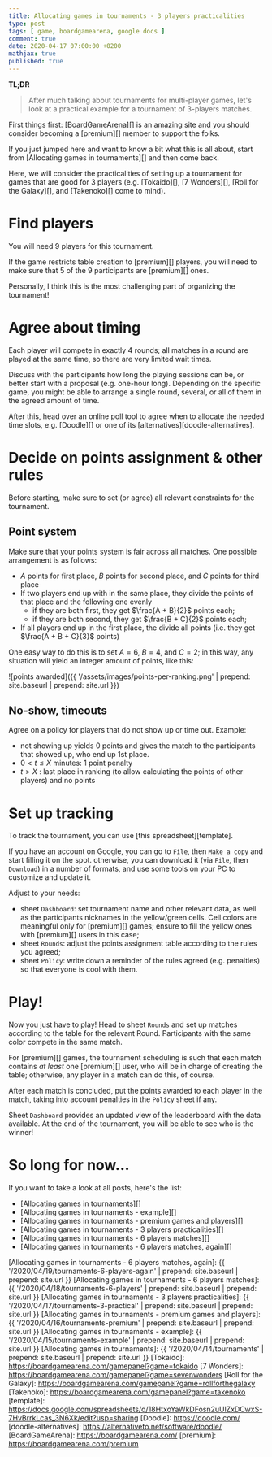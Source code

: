 ```yaml
---
title: Allocating games in tournaments - 3 players practicalities
type: post
tags: [ game, boardgamearena, google docs ]
comment: true
date: 2020-04-17 07:00:00 +0200
mathjax: true
published: true
---
```


**TL;DR**

> After much talking about tournaments for multi-player games, let's
> look at a practical example for a tournament of 3-players matches.

First things first: [BoardGameArena][] is an amazing site and you should
consider becoming a [premium][] member to support the folks.

If you just jumped here and want to know a bit what this is all about,
start from [Allocating games in tournaments][] and then come back.

Here, we will consider the practicalities of setting up a tournament for
games that are good for 3 players (e.g. [Tokaido][], [7 Wonders][],
[Roll for the Galaxy][], and [Takenoko][] come to mind).

# Find players

You will need 9 players for this tournament.

If the game restricts table creation to [premium][] players, you will
need to make sure that 5 of the 9 participants are [premium][] ones. 

Personally, I think this is the most challenging part of organizing the
tournament!


# Agree about timing

Each player will compete in exactly 4 rounds; all matches in a round are
played at the same time, so there are very limited wait times.

Discuss with the participants how long the playing sessions can be, or
better start with a proposal (e.g. one-hour long). Depending on the
specific game, you might be able to arrange a single round, several, or
all of them in the agreed amount of time.

After this, head over an online poll tool to agree when to allocate the
needed time slots, e.g. [Doodle][] or one of its
[alternatives][doodle-alternatives].


# Decide on points assignment & other rules

Before starting, make sure to set (or agree) all relevant constraints
for the tournament.

## Point system

Make sure that your points system is fair across all matches. One
possible arrangement is as follows:

- $A$ points for first place, $B$ points for second place, and $C$
  points for third place
- If two players end up with in the same place, they divide the points
  of that place and the following one evenly
  - if they are both first, they get $\frac{A + B}{2}$ points each;
  - if they are both second, they get $\frac{B + C}{2}$ points each;
- If all players end up in the first place, the divide all points (i.e.
  they get $\frac{A + B + C}{3}$ points)

One easy way to do this is to set $A = 6$, $B = 4$, and $C = 2$; in this
way, any situation will yield an integer amount of points, like this:

![points awarded]({{ '/assets/images/points-per-ranking.png' | prepend: site.baseurl | prepend: site.url }})

## No-show, timeouts

Agree on a policy for players that do not show up or time out. Example:

- not showing up yields 0 points and gives the match to the participants
  that showed up, who end up 1st place.
- $0 < t \leq X$ minutes: 1 point penalty
- $t > X$ : last place in ranking (to allow calculating the points of
  other players) and no points


# Set up tracking

To track the tournament, you can use [this spreadsheet][template].

If you have an account on Google, you can go to `File`, then `Make a
copy` and start filling it on the spot. otherwise, you can download it
(via `File`, then `Download`) in a number of formats, and use some tools
on your PC to customize and update it.

Adjust to your needs:

- sheet `Dashboard`: set tournament name and other relevant data, as
  well as the participants nicknames in the yellow/green cells. Cell
  colors are meaningful only for [premium][] games; ensure to fill the
  yellow ones with [premium][] users in this case;
- sheet `Rounds`: adjust the points assignment table according to the
  rules you agreed;
- sheet `Policy`: write down a reminder of the rules agreed (e.g.
  penalties) so that everyone is cool with them.

# Play!

Now you just have to play! Head to sheet `Rounds` and set up matches
according to the table for the relevant Round. Participants with the
same color compete in the same match.

For [premium][] games, the tournament scheduling is such that each match
contains *at least* one [premium][] user, who will be in charge of
creating the table; otherwise, any player in a match can do this, of
course.

After each match is concluded, put the points awarded to each player in
the match, taking into account penalties in the `Policy` sheet if any.

Sheet `Dashboard` provides an updated view of the leaderboard with the
data available. At the end of the tournament, you will be able to see
who is the winner!

# So long for now...

If you want to take a look at all posts, here's the list:

- [Allocating games in tournaments][]
- [Allocating games in tournaments - example][]
- [Allocating games in tournaments - premium games and players][]
- [Allocating games in tournaments - 3 players practicalities][]
- [Allocating games in tournaments - 6 players matches][]
- [Allocating games in tournaments - 6 players matches, again][]

[Allocating games in tournaments - 6 players matches, again]: {{ '/2020/04/19/tournaments-6-players-again' | prepend: site.baseurl | prepend: site.url }}
[Allocating games in tournaments - 6 players matches]: {{ '/2020/04/18/tournaments-6-players' | prepend: site.baseurl | prepend: site.url }}
[Allocating games in tournaments - 3 players practicalities]: {{ '/2020/04/17/tournaments-3-practical' | prepend: site.baseurl | prepend: site.url }}
[Allocating games in tournaments - premium games and players]: {{ '/2020/04/16/tournaments-premium' | prepend: site.baseurl | prepend: site.url }}
[Allocating games in tournaments - example]: {{ '/2020/04/15/tournaments-example' | prepend: site.baseurl | prepend: site.url }}
[Allocating games in tournaments]: {{ '/2020/04/14/tournaments' | prepend: site.baseurl | prepend: site.url }}
[Tokaido]: https://boardgamearena.com/gamepanel?game=tokaido
[7 Wonders]: https://boardgamearena.com/gamepanel?game=sevenwonders
[Roll for the Galaxy]: https://boardgamearena.com/gamepanel?game=rollforthegalaxy
[Takenoko]: https://boardgamearena.com/gamepanel?game=takenoko
[template]: https://docs.google.com/spreadsheets/d/18HtxoYaWkDFosn2uUlZxDCwxS-7HvBrrkLcas_3N6Xk/edit?usp=sharing
[Doodle]: https://doodle.com/
[doodle-alternatives]: https://alternativeto.net/software/doodle/
[BoardGameArena]: https://boardgamearena.com/
[premium]: https://boardgamearena.com/premium
